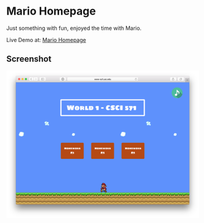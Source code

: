 # Mario Homepage

Just something with fun, enjoyed the time with Mario.

Live Demo at: [Mario Homepage](http://1mhz.me)

## Screenshot

![screenshot](screenshot.png)
